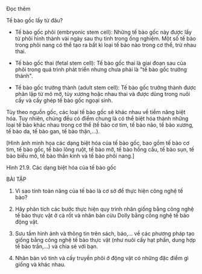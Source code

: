 Đọc thêm

Tế bào gốc lấy từ đâu?

- Tế bào gốc phôi (embryonic stem cell): Những tế bào gốc này được lấy từ phôi hình thành vài ngày sau thụ tinh trong ống nghiệm. Một số tế bào trong phôi nang có thể tạo ra bất kì loại tế bào nào trong cơ thể, trừ nhau thai.

- Tế bào gốc thai (fetal stem cell): Tế bào gốc thai là giai đoạn sau của phôi trong quá trình phát triển nhưng chưa phải là "tế bào gốc trưởng thành".

- Tế bào gốc trưởng thành (adult stem cell): Tế bào gốc trưởng thành được phân lập từ mô mỡ, tủy xương hoặc nhau thai và được dùng trong nuôi cấy và cấy ghép tế bào gốc ngoại sinh.

Tùy theo nguồn gốc, các loại tế bào gốc sẽ khác nhau về tiềm năng biệt hóa. Tuy nhiên, chúng đều có điểm chung là có thể biệt hóa thành những loại tế bào khác nhau trong cơ thể (tế bào cơ tim, tế bào não, tế bào xương, tế bào da, tế bào gan, tế bào thận,...).

[Hình ảnh minh họa các dạng biệt hóa của tế bào gốc, bao gồm tế bào cơ tim, tế bào gốc, tế bào lông ruột, tế bào mỡ, tế bào hồng cầu, tế bào sụn, tế bào biểu mô, tế bào thần kinh và tế bào phôi nang.]

Hình 21.9. Các dạng biệt hóa của tế bào gốc

BÀI TẬP

1. Vì sao tính toàn năng của tế bào là cơ sở để thực hiện công nghệ tế bào?

2. Hãy phân tích các bước thực hiện quy trình nhân giống bằng công nghệ tế bào thực vật ở cà rốt và nhân bản cừu Dolly bằng công nghệ tế bào động vật.

3. Sưu tầm hình ảnh và thông tin trên sách, báo,... về các phương pháp tạo giống bằng công nghệ tế bào thực vật (như nuôi cấy hạt phấn, dung hợp tế bào trần,...) và chia sẻ với bạn.

4. Nhân bản vô tính và cấy truyền phôi ở động vật có những đặc điểm gì giống và khác nhau.